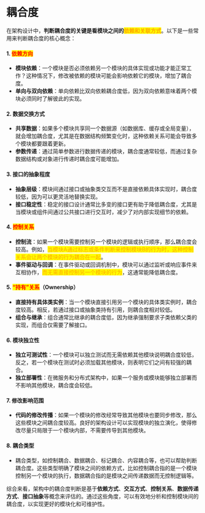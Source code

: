 # 耦合度

在架构设计中，**判断耦合度的关键是看模块之间的**<mark style="color:orange;">**依赖和关联方式**</mark>。以下是一些常用来判断耦合度的核心概念：

#### 1. <mark style="color:red;">**依赖方向**</mark>

* **模块依赖**：一个模块是否必须依赖另一个模块的具体实现或功能才能正常工作？这种情况下，修改被依赖的模块可能会影响依赖它的模块，增加了耦合度。
* **单向与双向依赖**：单向依赖比双向依赖耦合度低，因为双向依赖意味着两个模块必须同时了解彼此的实现。

#### 2. **数据交换方式**

* **共享数据**：如果多个模块共享同一个数据源（如数据库、缓存或全局变量），就会增加耦合度，尤其是在数据结构频繁变化时，这种依赖关系可能会导致多个模块都要跟着更新。
* **参数传递**：通过简单参数进行数据传递的模块，耦合度通常较低，而通过复杂数据结构或对象进行传递时耦合度可能增加。

#### 3. **接口的抽象程度**

* **抽象层级**：模块间通过接口或抽象类交互而不是直接依赖具体实现时，耦合度较低，因为可以更灵活地替换实现。
* **接口稳定性**：稳定的接口设计通常比多变的接口更有助于降低耦合度，尤其是当模块或组件间通过公共接口进行交互时，减少了对内部实现细节的依赖。

#### 4. <mark style="color:red;">**控制关系**</mark>

* **控制流**：如果一个模块需要控制另一个模块的逻辑或执行顺序，那么耦合度会较高。例如，<mark style="color:orange;">当模块A通过标志或条件判断来控制模块B的行为时，这种控制关系会让两个模块的行为耦合在一起</mark>。
* **事件驱动与回调**：在事件驱动或回调机制中，模块可以通过监听或响应事件来互相协作，<mark style="color:orange;">而无需直接控制另一个模块的行为</mark>，这通常能降低耦合度。

#### 5. <mark style="color:red;">**“持有”关系**</mark>**（Ownership）**

* **直接持有具体类实例**：当一个模块直接引用另一个模块的具体类实例时，耦合度较高。相反，若通过接口或抽象类持有引用，则耦合度相对较低。
* **组合与继承**：组合通常比继承的耦合度低，因为继承强制要求子类依赖父类的实现，而组合仅需要了解接口。

#### 6. **模块独立性**

* **独立可测试性**：一个模块可以独立测试而无需依赖其他模块说明耦合度较低，反之，若一个模块在测试时必须加载其他模块，则表明它们之间有较强的耦合。
* **独立部署性**：在微服务和分布式架构中，如果一个服务或模块能够独立部署而不影响其他模块，耦合度会较低。

#### 7. **修改影响范围**

* **代码的修改传播**：如果一个模块的修改经常导致其他模块也要同步修改，那么这些模块之间耦合度较高。良好的架构设计可以实现模块的独立演化，使得修改尽量只局限于一个模块内部，不需要传导到其他模块。

#### 8. **耦合类型**

* 耦合类型，如控制耦合、数据耦合、标记耦合、内容耦合等，也可以帮助判断耦合度。这些类型明确了模块之间的依赖方式，比如控制耦合指的是一个模块控制另一个模块的执行，数据耦合指的是模块之间传递数据而无控制逻辑等。

综合来看，架构中的耦合度判断是基于**依赖方式**、**交互方式**、**控制关系**、**数据传递方式**、**接口抽象**等概念来评估的。通过这些角度，可以有效地分析和控制模块间的耦合度，以实现更好的模块化和可维护性。
